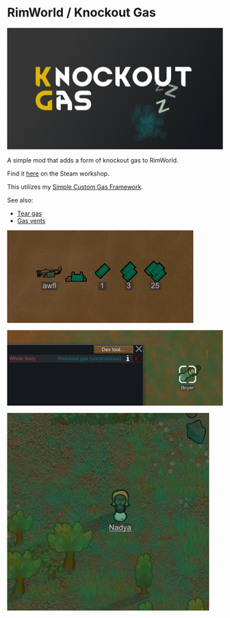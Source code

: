 # RimWorld / Knockout Gas

![image](About/Preview.png)

A simple mod that adds a form of knockout gas to RimWorld.

Find it [here](https://steamcommunity.com/sharedfiles/filedetails/?id=2999465928) on the Steam workshop.

This utilizes my [Simple Custom Gas Framework](https://github.com/NachoToast/SimpleCustomGasFramework).

See also:

- [Tear gas](https://github.com/NachoToast/RimWorldTearGas)
- [Gas vents](https://github.com/NachoToast/RimWorldGasVents)

![image](Source/Media/knockout_a.png)

![image](Source/Media/knockout_b.png)

![image](Source/Media/knockout_c.png)
